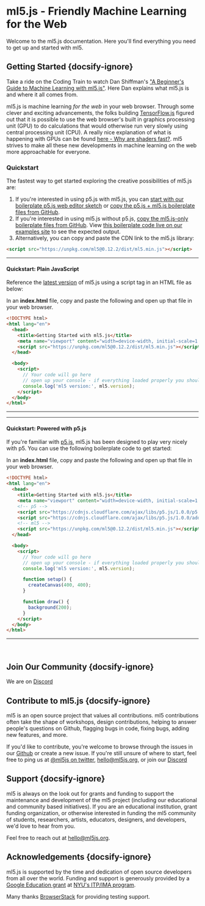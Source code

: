 # ml5.js - Friendly Machine Learning for the Web

Welcome to the ml5.js documentation. Here you'll find everything you need to get up and started with ml5.

## Getting Started {docsify-ignore}


Take a ride on the Coding Train to watch Dan Shiffman's ["A Beginner's Guide to Machine Learning with ml5.js"](https://www.youtube.com/watch?v=jmznx0Q1fP0). Here Dan explains what ml5.js is and where it all comes from.

ml5.js is machine learning _for the web_ in your web browser. Through some clever and exciting advancements, the folks building [TensorFlow.js](https://www.tensorflow.org/js) figured out that it is possible to use the web browser's built in graphics processing unit (GPU) to do calculations that would otherwise run very slowly using central processing unit (CPU). A really nice explanation of what is happening with GPUs can be found [here - Why are shaders fast?](https://thebookofshaders.com/01/). ml5 strives to make all these new developments in machine learning on the web more approachable for everyone.


### Quickstart

The fastest way to get started exploring the creative possibilities of ml5.js are:

1. If you're interested in using p5.js with ml5.js, you can [start with our boilerplate p5.js web editor sketch](https://editor.p5js.org/ml5/sketches/qqhYX2QmN) or [copy the p5.js + ml5.js boilerplate files from GitHub](https://github.com/ml5js/ml5-library/tree/main/examples/p5js/ml5Boilerplate/ml5Boilerplate_Version).
2. If you're interested in using ml5.js without p5.js, [copy the ml5.js-only boilerplate files from GitHub](https://github.com/ml5js/ml5-library/tree/main/examples/javascript/ml5Boilerplate/ml5Boilerplate_Version). View [this boilerplate code live on our examples site](https://examples.ml5js.org/javascript/ml5Boilerplate/ml5Boilerplate_Version/) to see the expected output.
3. Alternatively, you can copy and paste the CDN link to the ml5.js library:

  ```html
  <script src="https://unpkg.com/ml5@0.12.2/dist/ml5.min.js"></script>
  ```

***
#### Quickstart: Plain JavaScript

Reference the [latest version](https://unpkg.com/ml5@0.12.2/dist/ml5.min.js) of ml5.js using a script tag in an HTML file as below:


In an **index.html** file, copy and paste the following and open up that file in your web browser.

```html
<!DOCTYPE html>
<html lang="en">
  <head>
    <title>Getting Started with ml5.js</title>
    <meta name="viewport" content="width=device-width, initial-scale=1.0">
    <script src="https://unpkg.com/ml5@0.12.2/dist/ml5.min.js"></script>
  </head>

  <body>
    <script>
      // Your code will go here
      // open up your console - if everything loaded properly you should see the correct version number
      console.log('ml5 version:', ml5.version);
    </script>
  </body>
</html>
```

***

***
#### Quickstart: Powered with p5.js

If you're familiar with [p5.js](https://p5js.org/), ml5.js has been designed to play very nicely with p5. You can use the following boilerplate code to get started:


In an **index.html** file, copy and paste the following and open up that file in your web browser.

```html
<!DOCTYPE html>
<html lang="en">
  <head>
    <title>Getting Started with ml5.js</title>
    <meta name="viewport" content="width=device-width, initial-scale=1.0">
    <!-- p5 -->
    <script src="https://cdnjs.cloudflare.com/ajax/libs/p5.js/1.0.0/p5.min.js"></script>
    <script src="https://cdnjs.cloudflare.com/ajax/libs/p5.js/1.0.0/addons/p5.sound.min.js"></script>
    <!-- ml5 -->
    <script src="https://unpkg.com/ml5@0.12.2/dist/ml5.min.js"></script>
  </head>

  <body>
    <script>
      // Your code will go here
      // open up your console - if everything loaded properly you should see the latest ml5 version
      console.log('ml5 version:', ml5.version);

      function setup() {
        createCanvas(400, 400);
      }

      function draw() {
        background(200);
      }
    </script>
  </body>
</html>
```

***

<br/>



## Join Our Community {docsify-ignore}

We are on [Discord](https://discord.gg/3CVauZMSt7)


## Contribute to ml5.js {docsify-ignore}

ml5 is an open source project that values all contributions. ml5 contributions often take the shape of workshops, design contributions, helping to answer people's questions on Github, flagging bugs in code, fixing bugs, adding new features, and more.

If you'd like to contribute, you're welcome to browse through the issues in our [Github](https://github.com/ml5js/ml5-library/issues) or create a new issue. If you're still unsure of where to start, feel free to ping us at [@ml5js on twitter](https://twitter.com/ml5js), <a href="mailto:hello@ml5js.org">hello@ml5js.org</a>, or join our [Discord](https://discord.gg/3CVauZMSt7)

## Support {docsify-ignore}

ml5 is always on the look out for grants and funding to support the maintenance and development of the ml5 project (including our educational and community based initiatives). If you are an educational institution, grant funding organization, or otherwise interested in funding the ml5 community of students, researchers, artists, educators, designers, and developers, we'd love to hear from you.

Feel free to reach out at <a href="mailto:hello@ml5js.org">hello@ml5js.org</a>.

## Acknowledgements {docsify-ignore}

ml5.js is supported by the time and dedication of open source developers from all over the world. Funding and support is generously provided by a [Google Education grant](https://edu.google.com/why-google/our-commitment/?modal_active=none%2F) at [NYU's ITP/IMA program](https://itp.nyu.edu/).

Many thanks [BrowserStack](https://www.browserstack.com/) for providing testing support.
